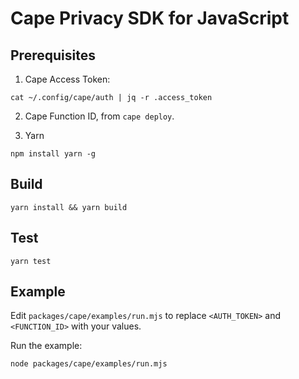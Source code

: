 # Cape Privacy SDK for JavaScript

## Prerequisites

1. Cape Access Token:
```
cat ~/.config/cape/auth | jq -r .access_token
```

2. Cape Function ID, from `cape deploy`.

3. Yarn
```
npm install yarn -g
```

## Build
```
yarn install && yarn build
```

## Test
```
yarn test
```

## Example

Edit `packages/cape/examples/run.mjs` to replace `<AUTH_TOKEN>` and `<FUNCTION_ID>` with your values.

Run the example:
```
node packages/cape/examples/run.mjs
```
